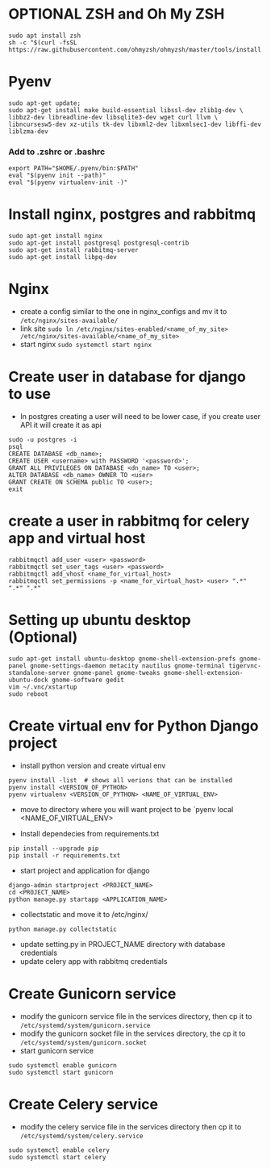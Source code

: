 # OPTIONAL ZSH and Oh My ZSH
```
sudo apt install zsh
sh -c "$(curl -fsSL https://raw.githubusercontent.com/ohmyzsh/ohmyzsh/master/tools/install.sh)"
```

# Pyenv
```
sudo apt-get update; 
sudo apt-get install make build-essential libssl-dev zlib1g-dev \
libbz2-dev libreadline-dev libsqlite3-dev wget curl llvm \
libncursesw5-dev xz-utils tk-dev libxml2-dev libxmlsec1-dev libffi-dev liblzma-dev
```

### Add to .zshrc or .bashrc 
```
export PATH="$HOME/.pyenv/bin:$PATH"
eval "$(pyenv init --path)"
eval "$(pyenv virtualenv-init -)"
```

# Install nginx, postgres and rabbitmq
```
sudo apt-get install nginx                    
sudo apt-get install postgresql postgresql-contrib
sudo apt-get install rabbitmq-server              
sudo apt-get install libpq-dev   
```

# Nginx
- create a config similar to the one in nginx_configs and mv it to `/etc/nginx/sites-available/` 
- link site 
`sudo ln /etc/nginx/sites-enabled/<name_of_my_site> /etc/nginx/sites-available/<name_of_my_site>`
- start nginx
`sudo systemctl start nginx`
 
# Create user in database for django to use
- In postgres creating a user will need to be lower case, if you create user API it will create it as api
```
sudo -u postgres -i
psql
CREATE DATABASE <db_name>;
CREATE USER <username> with PASSWORD '<password>';
GRANT ALL PRIVILEGES ON DATABASE <dn_name> TO <user>;
ALTER DATABASE <db_name> OWNER TO <user>
GRANT CREATE ON SCHEMA public TO <user>;
exit
```
# create a user in rabbitmq for celery app and virtual host
```
rabbitmqctl add_user <user> <password>
rabbitmqctl set_user_tags <user> <password>
rabbitmqctl add_vhost <name_for_virtual_host>
rabbitmqctl set_permissions -p <name_for_virtual_host> <user> ".*" ".*" ".*"
```


# Setting up ubuntu desktop (Optional)
```
sudo apt-get install ubuntu-desktop gnome-shell-extension-prefs gnome-panel gnome-settings-daemon metacity nautilus gnome-terminal tigervnc-standalone-server gnome-panel gnome-tweaks gnome-shell-extension-ubuntu-dock gnome-software gedit
vim ~/.vnc/xstartup
sudo reboot
```

# Create virtual env for Python Django project
- install python version and create virtual env
```
pyenv install -list  # shows all verions that can be installed
pyenv install <VERSION_OF_PYTHON>
pyenv virtualenv <VERSION_OF_PYTHON> <NAME_OF_VIRTUAL_ENV>
```
- move to directory where you will want project to be
`pyenv local <NAME_OF_VIRTUAL_ENV>

- Install dependecies from requirements.txt
```
pip install --upgrade pip
pip install -r requirements.txt
```

- start project and application for django
```
django-admin startproject <PROJECT_NAME>
cd <PROJECT_NAME>
python manage.py startapp <APPLICATION_NAME>
```

- collectstatic and move it to /etc/nginx/
```
python manage.py collectstatic
```

- update setting.py in PROJECT_NAME directory with database credentials
- update celery app with rabbitmq credentials

# Create Gunicorn service
- modify the gunicorn service file in the services directory, then cp it to `/etc/systemd/system/gunicorn.service` 
- modify the gunicorn socket file in the services directory, the cp it to `/etc/systemd/system/gunicorn.socket`
- start gunicorn service
```
sudo systemctl enable gunicorn
sudo systemctl start gunicorn
```

# Create Celery service
- modify the celery service file in the services directory then cp it to `/etc/systemd/system/celery.service`
```
sudo systemctl enable celery
sudo systemctl start celery
```

